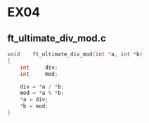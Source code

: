 # EX04

## ft_ultimate_div_mod.c
```c
void    ft_ultimate_div_mod(int *a, int *b)
{
    int     div;
    int     mod;

    div = *a / *b;
    mod = *a % *b;
    *a = div;
    *b = mod;
}
```
